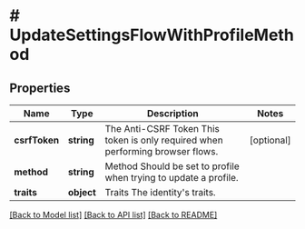 # # UpdateSettingsFlowWithProfileMethod

## Properties

Name | Type | Description | Notes
------------ | ------------- | ------------- | -------------
**csrfToken** | **string** | The Anti-CSRF Token  This token is only required when performing browser flows. | [optional]
**method** | **string** | Method  Should be set to profile when trying to update a profile. |
**traits** | **object** | Traits  The identity&#39;s traits. |

[[Back to Model list]](../../README.md#models) [[Back to API list]](../../README.md#endpoints) [[Back to README]](../../README.md)
